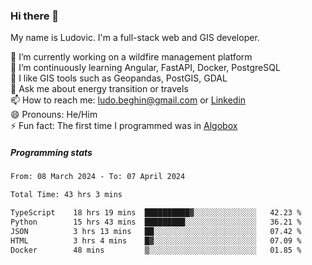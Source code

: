 ### Hi there 👋

My name is Ludovic. I'm a full-stack web and GIS developer.

 🔭 I’m currently working on a wildfire management platform<br/>
 🌱 I’m continuously learning Angular, FastAPI, Docker, PostgreSQL<br/>
 👯 I like GIS tools such as Geopandas, PostGIS, GDAL<br/>
 💬 Ask me about energy transition or travels<br/>
 📫 How to reach me: ludo.beghin@gmail.com or [Linkedin](https://www.linkedin.com/in/ludovic-beghin/)<br/>
 😄 Pronouns: He/Him<br/>
 ⚡ Fun fact: The first time I programmed was in [Algobox](https://fr.wikipedia.org/wiki/Algobox)<br/>

##### Programming stats
<!--START_SECTION:waka-->

```txt
From: 08 March 2024 - To: 07 April 2024

Total Time: 43 hrs 3 mins

TypeScript    18 hrs 19 mins  ██████████▓░░░░░░░░░░░░░░   42.23 %
Python        15 hrs 43 mins  █████████░░░░░░░░░░░░░░░░   36.21 %
JSON          3 hrs 13 mins   ██░░░░░░░░░░░░░░░░░░░░░░░   07.42 %
HTML          3 hrs 4 mins    █▓░░░░░░░░░░░░░░░░░░░░░░░   07.09 %
Docker        48 mins         ▒░░░░░░░░░░░░░░░░░░░░░░░░   01.85 %
```

<!--END_SECTION:waka-->
